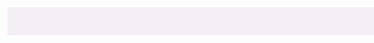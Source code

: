 <!DOCTYPE html>
<html>
<head>
<style>
    .rectangle2 {
        background-color: #f3eef4;
        height: 56px;
        width: 943px;
    }
</style>
</head>
<body>
    <div id='rectangle2' class='rectangle2'>
        <!-- Content inside the rectangle -->
    </div>
</body>
</html>
